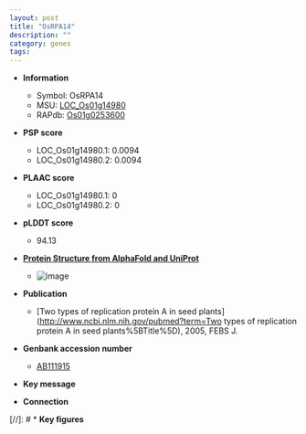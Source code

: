 ```yaml
---
layout: post
title: "OsRPA14"
description: ""
category: genes
tags: 
---
```


* **Information**  
    + Symbol: OsRPA14  
    + MSU: [LOC_Os01g14980](http://rice.plantbiology.msu.edu/cgi-bin/ORF_infopage.cgi?orf=LOC_Os01g14980)  
    + RAPdb: [Os01g0253600](http://rapdb.dna.affrc.go.jp/viewer/gbrowse_details/irgsp1?name=Os01g0253600)  

* **PSP score**  
    + LOC_Os01g14980.1: 0.0094 
    + LOC_Os01g14980.2: 0.0094 

* **PLAAC score**  
    + LOC_Os01g14980.1: 0 
    + LOC_Os01g14980.2: 0 

* **pLDDT score**
    + 94.13

* **[Protein Structure from AlphaFold and UniProt](https://www.uniprot.org/uniprotkb/Q9SDK9/entry#structure)**
    + ![image](https://ricepsp.github.io/images/Q9/AF-Q9SDK9-F1.png)

* **Publication**  
    + [Two types of replication protein A in seed plants](http://www.ncbi.nlm.nih.gov/pubmed?term=Two types of replication protein A in seed plants%5BTitle%5D), 2005, FEBS J.

* **Genbank accession number**  
    + [AB111915](http://www.ncbi.nlm.nih.gov/nuccore/AB111915)

* **Key message**  

* **Connection**  

[//]: # * **Key figures**  


